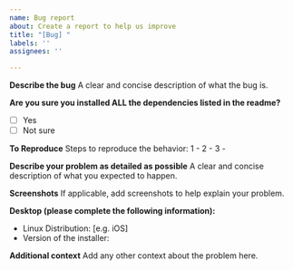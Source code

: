 ```yaml
---
name: Bug report
about: Create a report to help us improve
title: "[Bug] "
labels: ''
assignees: ''

---
```


**Describe the bug**
A clear and concise description of what the bug is.

**Are you sure you installed ALL the dependencies listed in the readme?**
- [ ] Yes
- [ ] Not sure

**To Reproduce**
Steps to reproduce the behavior:
1 - 
2 - 
3 - 

**Describe your problem as detailed as possible**
A clear and concise description of what you expected to happen.

**Screenshots**
If applicable, add screenshots to help explain your problem.

**Desktop (please complete the following information):**
 - Linux Distribution: [e.g. iOS]
 - Version of the installer:

**Additional context**
Add any other context about the problem here.
